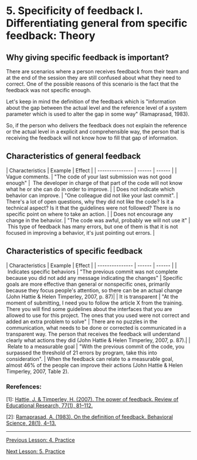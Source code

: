 # 5. Specificity of feedback I. Differentiating general from specific feedback: Theory

## Why giving specific feedback is important?

There are scenarios where a person receives feedback from their team  and at the end of the session they are still confused about what they need to correct. One of the possible reasons of this scenario is the fact that the feedback was not specific enough.

Let's keep in mind the definition of the feedback which is "information about the gap between the actual level and the reference level of a system parameter which is used to alter the gap in some way" (Ramaprasad, 1983).

So, if the person who delivers the feedback does not explain the reference or the actual level in a explicit and comprehensible way, the person that is receiving the feedback will not know how to fill that gap of information.


## Characteristics of general feedback

| Characteristics | Example | Effect |
| --------------- | ------  | ------ |
| Vague comments. | "The code of your last submission was not good enough"       |  The developer in charge of that part of the code will not know what he or she can do in order to improve. |
| Does not indicate which behavior can improve. | "One colleague did not like your last commit". | There's a lot of open questions, why they did not like the code? Is it a technical aspect? Is it that the guidelines were not followed? There is no specific point on where to take an action. |
| Does not encourage any change in the behavior. | "The code was awful, probably we will not use it" | This type of feedback has many errors, but one of them is that it is not focused in improving a behavior, it's just pointing out errors. |

## Characteristics of specific feedback

| Characteristics | Example | Effect |
| --------------- | ------  | ------ |
| Indicates specific behaviors  | "The previous commit was not complete because you did not add any message indicating the changes" | Specific goals are more effective than general or nonspecific ones, primarily because they focus people's attention, so there can be an actual change (John Hattie & Helen Timperley, 2007, p. 87)|
| It is transparent | "At the moment of submitting, I need you to follow the article X from the training. There you will find some guidelines about the interfaces that you are allowed to use for this project. The ones that you used were not correct and added an extra problem to solve" | There are no puzzles in the communication, what needs to be done or corrected is communicated in a transparent way. The person that receives the feedback will understand clearly what actions they did (John Hattie & Helen Timperley, 2007, p. 87).|
| Relate to a measurable goal | "With the previous commit of the code, you surpassed the threshold of 21 errors by program, take this into consideration". | When the feedback can relate to a measurable goal, almost 46% of the people can improve their actions (John Hattie & Helen Timperley, 2007, Table 2).


### Rerefences:

[1]: [Hattie, J. & Timperley, H. (2007). The power of feedback. Review of Educational Research, 77(1), 81–112.](https://doi.org/10.3102/003465430298487)

[2]: [Ramaprasad, A. (1983). On the definition of feedback. Behavioral Science, 28(1), 4–13.](https://doi.org/10.1002/bs.3830280103)

---

[Previous Lesson: 4. Practice](04_innefective_practice.md)

[Next Lesson: 5. Practice](05_specificity_diff_practice.md)
